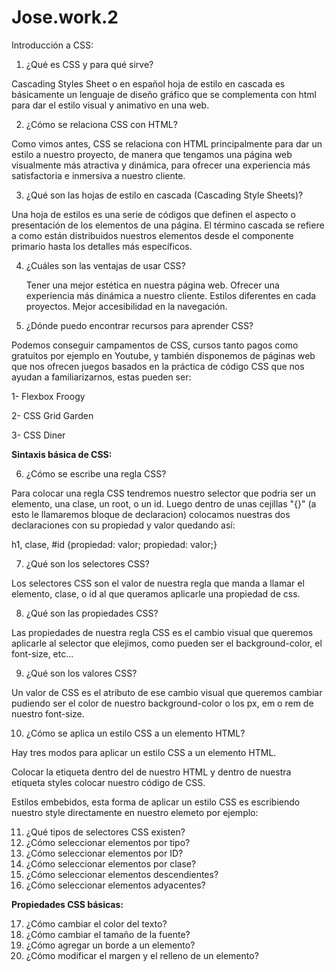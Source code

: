 # Jose.work.2

Introducción a CSS:

1. ¿Qué es CSS y para qué sirve? 

Cascading Styles Sheet o en español hoja de estilo en cascada es básicamente un
lenguaje de diseño gráfico que se complementa con html
para dar el estilo visual y animativo en una web.

2. ¿Cómo se relaciona CSS con HTML?

Como vimos antes, CSS se relaciona con HTML principalmente
para dar un estilo a nuestro proyecto, de manera que tengamos una
página web visualmente más atractiva y dinámica, para ofrecer
una experiencia más satisfactoria e inmersiva a nuestro cliente.

3. ¿Qué son las hojas de estilo en cascada (Cascading Style Sheets)?

Una hoja de estilos es una serie de códigos que definen
el aspecto o presentación de los elementos de una página.
El término cascada se refiere a como están distribuidos nuestros elementos
desde el componente primario hasta los detalles más específicos.

4. ¿Cuáles son las ventajas de usar CSS?

   Tener una mejor estética en nuestra página web.
   Ofrecer una experiencia más dinámica a nuestro cliente.
   Estilos diferentes en cada proyectos.
   Mejor accesibilidad en la navegación.

5. ¿Dónde puedo encontrar recursos para aprender CSS?

Podemos conseguir campamentos de CSS, cursos tanto pagos como gratuitos por ejemplo en Youtube, y también
disponemos de páginas web que nos ofrecen juegos basados en la práctica de código CSS
que nos ayudan a familiarizarnos, estas pueden ser:

   1- Flexbox Froogy
   
   2- CSS Grid Garden
   
   3- CSS Diner

**Sintaxis básica de CSS:**

6. ¿Cómo se escribe una regla CSS?

Para colocar una regla CSS tendremos 
nuestro selector que podria ser un elemento, una clase,
un root, o un id. Luego dentro de unas cejillas "{}" (a esto le llamaremos
bloque de declaracion) colocamos nuestras dos declaraciones
con su propiedad y valor quedando así:

h1, clase, #id {propiedad: valor; propiedad: valor;}

7. ¿Qué son los selectores CSS?

Los selectores CSS son el valor de nuestra regla que manda a llamar
el elemento, clase, o id al que queramos aplicarle una propiedad de css.

8. ¿Qué son las propiedades CSS?

Las propiedades de nuestra regla CSS es el cambio visual que 
queremos aplicarle al selector que elejimos, como pueden ser
el background-color, el font-size, etc...

9. ¿Qué son los valores CSS?

Un valor de CSS es el atributo de ese cambio visual 
que queremos cambiar pudiendo ser el color de nuestro background-color o
los px, em o rem de nuestro font-size.

10. ¿Cómo se aplica un estilo CSS a un elemento HTML?

Hay tres modos para aplicar un estilo CSS a un elemento HTML.

Colocar la etiqueta <styles> dentro del <head> de nuestro HTML
y dentro de nuestra etiqueta styles colocar nuestro código de CSS.

Estilos embebidos, esta forma de aplicar un estilo CSS es escribiendo nuestro style
directamente en nuestro elemeto por ejemplo:

<!--<main>
   <h1 style="color: blue;">HOLA</h1>
</main>"---
**Selectores CSS:-->

11. ¿Qué tipos de selectores CSS existen?
12. ¿Cómo seleccionar elementos por tipo?
13. ¿Cómo seleccionar elementos por ID?
14. ¿Cómo seleccionar elementos por clase?
15. ¿Cómo seleccionar elementos descendientes?
16. ¿Cómo seleccionar elementos adyacentes?

**Propiedades CSS básicas:**

17. ¿Cómo cambiar el color del texto?
18. ¿Cómo cambiar el tamaño de la fuente?
19. ¿Cómo agregar un borde a un elemento?
20. ¿Cómo modificar el margen y el relleno de un elemento?
